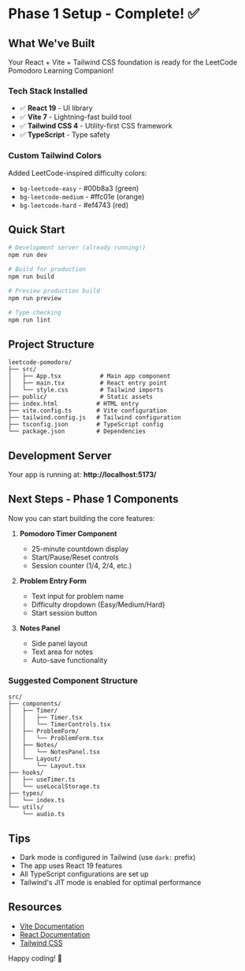 # Phase 1 Setup - Complete! ✅

## What We've Built

Your React + Vite + Tailwind CSS foundation is ready for the LeetCode Pomodoro Learning Companion!

### Tech Stack Installed
- ✅ **React 19** - UI library
- ✅ **Vite 7** - Lightning-fast build tool
- ✅ **Tailwind CSS 4** - Utility-first CSS framework
- ✅ **TypeScript** - Type safety

### Custom Tailwind Colors
Added LeetCode-inspired difficulty colors:
- `bg-leetcode-easy` - #00b8a3 (green)
- `bg-leetcode-medium` - #ffc01e (orange)
- `bg-leetcode-hard` - #ef4743 (red)

## Quick Start

```bash
# Development server (already running!)
npm run dev

# Build for production
npm run build

# Preview production build
npm run preview

# Type checking
npm run lint
```

## Project Structure

```
leetcode-pomodoro/
├── src/
│   ├── App.tsx           # Main app component
│   ├── main.tsx          # React entry point
│   └── style.css         # Tailwind imports
├── public/               # Static assets
├── index.html           # HTML entry
├── vite.config.ts       # Vite configuration
├── tailwind.config.js   # Tailwind configuration
├── tsconfig.json        # TypeScript config
└── package.json         # Dependencies
```

## Development Server

Your app is running at: **http://localhost:5173/**

## Next Steps - Phase 1 Components

Now you can start building the core features:

1. **Pomodoro Timer Component**
   - 25-minute countdown display
   - Start/Pause/Reset controls
   - Session counter (1/4, 2/4, etc.)

2. **Problem Entry Form**
   - Text input for problem name
   - Difficulty dropdown (Easy/Medium/Hard)
   - Start session button

3. **Notes Panel**
   - Side panel layout
   - Text area for notes
   - Auto-save functionality

### Suggested Component Structure

```
src/
├── components/
│   ├── Timer/
│   │   ├── Timer.tsx
│   │   └── TimerControls.tsx
│   ├── ProblemForm/
│   │   └── ProblemForm.tsx
│   ├── Notes/
│   │   └── NotesPanel.tsx
│   └── Layout/
│       └── Layout.tsx
├── hooks/
│   ├── useTimer.ts
│   └── useLocalStorage.ts
├── types/
│   └── index.ts
└── utils/
    └── audio.ts
```

## Tips

- Dark mode is configured in Tailwind (use `dark:` prefix)
- The app uses React 19 features
- All TypeScript configurations are set up
- Tailwind's JIT mode is enabled for optimal performance

## Resources

- [Vite Documentation](https://vite.dev/)
- [React Documentation](https://react.dev/)
- [Tailwind CSS](https://tailwindcss.com/)

Happy coding! 🚀
